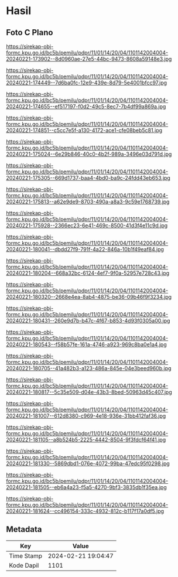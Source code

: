 # Hasil

## Foto C Plano

https://sirekap-obj-formc.kpu.go.id/bc5b/pemilu/pdpr/11/01/14/20/04/1101142004004-20240221-173902--8d0960ae-27e5-44bc-9473-8608a59148e3.jpg

https://sirekap-obj-formc.kpu.go.id/bc5b/pemilu/pdpr/11/01/14/20/04/1101142004004-20240221-174449--7d6ba0fc-12e9-439e-8d79-5e4001bfcc97.jpg

https://sirekap-obj-formc.kpu.go.id/bc5b/pemilu/pdpr/11/01/14/20/04/1101142004004-20240221-174655--ef517197-f0d2-49c5-8ec7-7b4df99a869a.jpg

https://sirekap-obj-formc.kpu.go.id/bc5b/pemilu/pdpr/11/01/14/20/04/1101142004004-20240221-174851--c5cc7e5f-a130-4172-ace1-cfe08beb5c81.jpg

https://sirekap-obj-formc.kpu.go.id/bc5b/pemilu/pdpr/11/01/14/20/04/1101142004004-20240221-175024--6e29b846-40c0-4b2f-989a-3496e03d791d.jpg

https://sirekap-obj-formc.kpu.go.id/bc5b/pemilu/pdpr/11/01/14/20/04/1101142004004-20240221-175305--669d1737-baa4-4bd0-ba9c-24fdd43eb653.jpg

https://sirekap-obj-formc.kpu.go.id/bc5b/pemilu/pdpr/11/01/14/20/04/1101142004004-20240221-175813--a62e9de9-8703-490a-a8a3-9c59e1768739.jpg

https://sirekap-obj-formc.kpu.go.id/bc5b/pemilu/pdpr/11/01/14/20/04/1101142004004-20240221-175928--2366ec23-6e41-469c-8500-41d3f4e11c9d.jpg

https://sirekap-obj-formc.kpu.go.id/bc5b/pemilu/pdpr/11/01/14/20/04/1101142004004-20240221-180041--dbdd27f9-791f-4a22-846a-10b1f49eaf84.jpg

https://sirekap-obj-formc.kpu.go.id/bc5b/pemilu/pdpr/11/01/14/20/04/1101142004004-20240221-180204--668a32bc-6124-4ef7-9f0a-52957e728c43.jpg

https://sirekap-obj-formc.kpu.go.id/bc5b/pemilu/pdpr/11/01/14/20/04/1101142004004-20240221-180320--2668e4ea-8ab4-4875-be36-09b46f9f3234.jpg

https://sirekap-obj-formc.kpu.go.id/bc5b/pemilu/pdpr/11/01/14/20/04/1101142004004-20240221-180431--260e9d7b-b47c-4f67-b853-4d93f0305a00.jpg

https://sirekap-obj-formc.kpu.go.id/bc5b/pemilu/pdpr/11/01/14/20/04/1101142004004-20240221-180543--f58b57fe-161a-4746-a923-969c8ba0e1a4.jpg

https://sirekap-obj-formc.kpu.go.id/bc5b/pemilu/pdpr/11/01/14/20/04/1101142004004-20240221-180705--41a482b3-a123-486a-845e-04e3beed960b.jpg

https://sirekap-obj-formc.kpu.go.id/bc5b/pemilu/pdpr/11/01/14/20/04/1101142004004-20240221-180817--5c35e509-d04e-43b3-8bed-50963d45c407.jpg

https://sirekap-obj-formc.kpu.go.id/bc5b/pemilu/pdpr/11/01/14/20/04/1101142004004-20240221-181007--612d8380-c969-4e18-936e-31bb412faf36.jpg

https://sirekap-obj-formc.kpu.go.id/bc5b/pemilu/pdpr/11/01/14/20/04/1101142004004-20240221-181105--a8b524b5-2225-4442-8504-9f3fdcf64f41.jpg

https://sirekap-obj-formc.kpu.go.id/bc5b/pemilu/pdpr/11/01/14/20/04/1101142004004-20240221-181330--5869dbd1-076e-4072-99ba-47edc95f0298.jpg

https://sirekap-obj-formc.kpu.go.id/bc5b/pemilu/pdpr/11/01/14/20/04/1101142004004-20240221-181505--eb6a4a23-f5a5-4270-9bf3-3835db1f35ea.jpg

https://sirekap-obj-formc.kpu.go.id/bc5b/pemilu/pdpr/11/01/14/20/04/1101142004004-20240221-181624--cc496154-333c-4932-812c-b117f17a0df5.jpg


## Metadata

| Key        | Value               |
| ---------- | ------------------- |
| Time Stamp | 2024-02-21 19:04:47 |
| Kode Dapil | 1101                |



